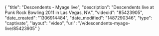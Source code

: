 {
    "title": "Descendents -  Myage live",
    "description": "Descendents live at Punk Rock Bowling 2011 in Las Vegas, NV.",
    "videoid": "85423905",
    "date_created": "1306914484",
    "date_modified": "1487290346",
    "type": "captivate",
    "layout": "video",
    "url": "\/v\/descendents-myage-live\/85423905"
}